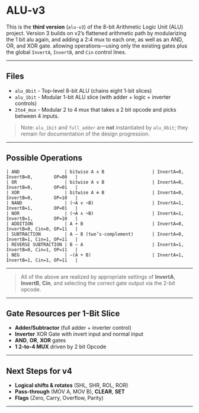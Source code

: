 # ALU-v3

This is the **third version** (`alu-v3`) of the 8-bit Arithmetic Logic Unit (ALU) project.
Version 3 builds on v2’s flattened arithmetic path by modularizing the 1 bit alu again, and adding a 2:4 mux to each one, as well as an AND, OR, and XOR gate.
allowing operations—using only the existing gates plus the global `InvertA`, `InvertB`, and `Cin` control lines.

---

## Files

- `alu_8bit` - Top-level 8-bit ALU (chains eight 1-bit slices)
- `alu_1bit` - Modular 1-bit ALU slice (with adder + logic + inverter controls)
- `2to4_mux` - Modular 2 to 4 mux that takes a 2 bit opcode and picks between 4 inputs.

> Note: `alu_1bit` and `full_adder` are **not** instantiated by `alu_8bit`; they remain for documentation of the design progression.

---

## Possible Operations


```
| AND                 | bitwise A ∧ B                  | InvertA=0, InvertB=0,        OP=00   |
| OR                  | bitwise A ∨ B                  | InvertA=0, InvertB=0,        OP=01   |
| XOR                 | bitwise A ⊕ B                  | InvertA=0, InvertB=0,        OP=10   |
| NAND                | (¬A ∨ ¬B)                      | InvertA=1, InvertB=1,        OP=01   |
| NOR                 | (¬A ∧ ¬B)                      | InvertA=1, InvertB=1,        OP=10   |
| ADDITION            | A + B                          | InvertA=0, InvertB=0, Cin=0, OP=11   |
| SUBTRACTION         | A – B (two’s-complement)       | InvertA=0, InvertB=1, Cin=1, OP=11   |
| REVERSE SUBTRACTION | B – A                          | InvertA=1, InvertB=0, Cin=1, OP=11   |
| NEG                 | −(A + B)                       | InvertA=1, InvertB=1, Cin=1, OP=11   |
```
---

> All of the above are realized by appropriate settings of **InvertA**, **InvertB**, **Cin**, and selecting the correct gate output via the 2-bit opcode.

---

## Gate Resources per 1-Bit Slice

- **Adder/Subtractor** (full adder + inverter control)
- **Inverter** XOR Gate with invert input and normal input
- **AND**, **OR**, **XOR** gates
- **1 2-to-4 MUX** driven by 2 bit Opcode

---

## Next Steps for v4

- **Logical shifts & rotates** (SHL, SHR, ROL, ROR)
- **Pass-through** (MOV A, MOV B), **CLEAR**, **SET**
- **Flags** (Zero, Carry, Overflow, Parity)

---
